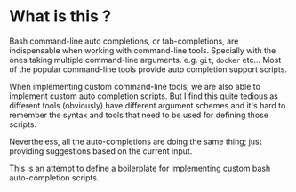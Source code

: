 # What is this ?

Bash command-line auto completions, or tab-completions, are indispensable when working with command-line tools. Specially with the ones taking multiple command-line arguments. e.g. `git`, `docker` etc... Most of the popular command-line tools provide auto completion support scripts.

When implementing custom command-line tools, we are also able to implement custom auto completion scripts. But I find this quite tedious as different tools (obviously) have different argument schemes and it's hard to remember the syntax and tools that need to be used for defining those scripts. 

Nevertheless, all the auto-completions are doing the same thing; just providing suggestions based on the current input.
 
This is an attempt to define a boilerplate for implementing custom bash auto-completion scripts.
